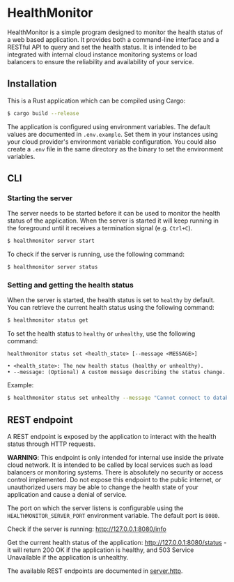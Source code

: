 # HealthMonitor

HealthMonitor is a simple program designed to monitor the health status of a web based application. It provides both a
command-line interface and a RESTful API to query and set the health status. It is intended to be integrated with
internal cloud instance monitoring systems or load balancers to ensure the reliability and availability of your service.

## Installation

This is a Rust application which can be compiled using Cargo:

```bash
$ cargo build --release
```

The application is configured using environment variables. The default values are documented in `.env.example`. Set them
in your instances using your cloud provider's environment variable configuration. You could also create a `.env` file in
the same directory as the binary to set the environment variables.


## CLI

### Starting the server

The server needs to be started before it can be used to monitor the health status of the application. When the server is
started it will keep running in the foreground until it receives a termination signal (e.g. `Ctrl+C`).

```bash
$ healthmonitor server start
```

To check if the server is running, use the following command:

```bash
$ healthmonitor server status
```


### Setting and getting the health status

When the server is started, the health status is set to `healthy` by default. You can retrieve the current health status
using the following command:

```bash
$ healthmonitor status get
```

To set the health status to `healthy` or `unhealthy`, use the following command:

```
healthmonitor status set <health_state> [--message <MESSAGE>]

• <health_state>: The new health status (healthy or unhealthy).
• --message: (Optional) A custom message describing the status change.
```

Example:

```bash
$ healthmonitor status set unhealthy --message "Cannot connect to database."
```


## REST endpoint

A REST endpoint is exposed by the application to interact with the health status through HTTP requests.

**WARNING**: This endpoint is only intended for internal use inside the private cloud network. It is intended to be
called by local services such as load balancers or monitoring systems. There is absolutely no security or access control
implemented. Do not expose this endpoint to the public internet, or unauthorized users may be able to change the health
state of your application and cause a denial of service.

The port on which the server listens is configurable using the `HEALTHMONITOR_SERVER_PORT` environment variable. The
default port is `8080`.

Check if the server is running: http://127.0.0.1:8080/info

Get the current health status of the application: http://127.0.0.1:8080/status - it will return 200 OK if the
application is healthy, and 503 Service Unavailable if the application is unhealthy.

The available REST endpoints are documented in [server.http](https://github.com/pfrenssen/healthmonitor/blob/master/server.http).